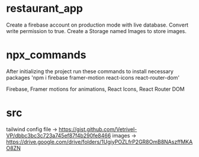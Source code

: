 # restaurant_app

Create a firebase account on production mode with live database.
Convert write permission to true.
Create a Storage named Images to store images.

# npx_commands

After initializing the project run these commands to install necessary packages 'npm i firebase framer-motion react-icons react-router-dom'

Firebase, Framer motions for animations, React Icons, React Router DOM

# src

tailwind config file -> https://gist.github.com/Vetrivel-VP/dbbc3bc3c723a745ef87f4b290fe8466
images -> https://drive.google.com/drive/folders/1UgiyPOZLfrP2GR8OmB8NAszffMKAO8ZN